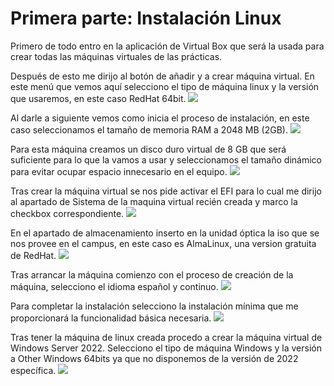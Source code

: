 # Primera parte: Instalación Linux

Primero de todo entro en la aplicación de Virtual Box que será la usada para crear todas las máquinas virtuales de las prácticas.

Después de esto me dirijo al botón de añadir y a crear máquina virtual. En este menú que vemos aquí selecciono el tipo de máquina linux y la versión que usaremos, en este caso RedHat 64bit.
<img src="./Images/1.PNG">

Al darle a siguiente vemos como inicia el proceso de instalación, en este caso seleccionamos el tamaño de memoria RAM a 2048 MB (2GB).
<img src="./Images/2.PNG">

Para esta máquina creamos un disco duro virtual de 8 GB que será suficiente para lo que la vamos a usar y seleccionamos el tamaño dinámico para evitar ocupar espacio innecesario en el equipo.
<img src="./Images/3.PNG">

Tras crear la máquina virtual se nos pide activar el EFI para lo cual me dirijo al apartado de Sistema de la maquina virtual recién creada y marco la checkbox correspondiente.
<img src="./Images/4.PNG">

En el apartado de almacenamiento inserto en la unidad óptica la iso que se nos provee en el campus, en este caso es AlmaLinux, una version gratuita de RedHat.
<img src="./Images/5.PNG">

Tras arrancar la máquina comienzo con el proceso de creación de la máquina, selecciono el idioma español y continuo.
<img src="./Images/6.PNG">

Para completar la instalación selecciono la instalación mínima que me proporcionará la funcionalidad básica necesaria.
<img src="./Images/7.PNG">

Tras tener la máquina de linux creada procedo a crear la máquina virtual de Windows Server 2022. Selecciono el tipo de máquina Windows y la versión a Other Windows 64bits ya que no disponemos de la versión de 2022 específica.
<img src="./Images/8.PNG">